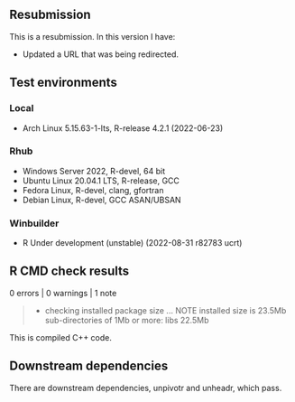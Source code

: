 ## Resubmission

This is a resubmission. In this version I have:

* Updated a URL that was being redirected.

## Test environments

### Local
* Arch Linux 5.15.63-1-lts, R-release 4.2.1 (2022-06-23)

### Rhub
* Windows Server 2022, R-devel, 64 bit
* Ubuntu Linux 20.04.1 LTS, R-release, GCC
* Fedora Linux, R-devel, clang, gfortran
* Debian Linux, R-devel, GCC ASAN/UBSAN

### Winbuilder
* R Under development (unstable) (2022-08-31 r82783 ucrt)

## R CMD check results
0 errors | 0 warnings | 1 note

> * checking installed package size ... NOTE
>  installed size is 23.5Mb
>  sub-directories of 1Mb or more:
>    libs  22.5Mb

This is compiled C++ code.

## Downstream dependencies

There are downstream dependencies, unpivotr and unheadr, which pass.
